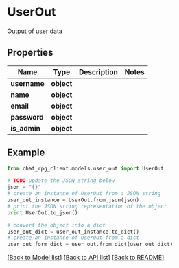 # UserOut

Output of user data

## Properties
Name | Type | Description | Notes
------------ | ------------- | ------------- | -------------
**username** | **object** |  | 
**name** | **object** |  | 
**email** | **object** |  | 
**password** | **object** |  | 
**is_admin** | **object** |  | 

## Example

```python
from chat_rpg_client.models.user_out import UserOut

# TODO update the JSON string below
json = "{}"
# create an instance of UserOut from a JSON string
user_out_instance = UserOut.from_json(json)
# print the JSON string representation of the object
print UserOut.to_json()

# convert the object into a dict
user_out_dict = user_out_instance.to_dict()
# create an instance of UserOut from a dict
user_out_form_dict = user_out.from_dict(user_out_dict)
```
[[Back to Model list]](../README.md#documentation-for-models) [[Back to API list]](../README.md#documentation-for-api-endpoints) [[Back to README]](../README.md)


